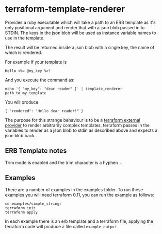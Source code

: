 # terraform-template-renderer

Provides a ruby executable which will take a path to an ERB template as it's only positional argument and render that
with a json blob passed in to STDIN. The keys in the json blob will be used as instance variable names to use in the
template.

The result will be returned inside a json blob with a single key, the name of which is rendered.

For example if your template is

    Hello <%= @my_key %>!

And you execute the command as:

    echo '{ "my_key": "dear reader" }' | template_renderer path_to_my_template

You will produce

    { "rendered": "Hello dear reader!" }

The purpose for this strange behaviour is to be a [terraform external
provider](https://www.terraform.io/docs/providers/external/data_source.html) to render arbitrarily complex templates,
terraform passes in the variables to render as a json blob to stdin as described above and expects a json blob
back.

## ERB Template notes

Trim mode is enabled and the trim character is a hyphen `-`.

## Examples

There are a number of examples in the examples folder. To run these examples you will need terraform 0.11, you can run
the example as follows:

    cd examples/simple_strings
    terraform init
    terraform apply

In each example there is an erb template and a terraform file, applying the terraform code will produce a file called
`example_output`.
